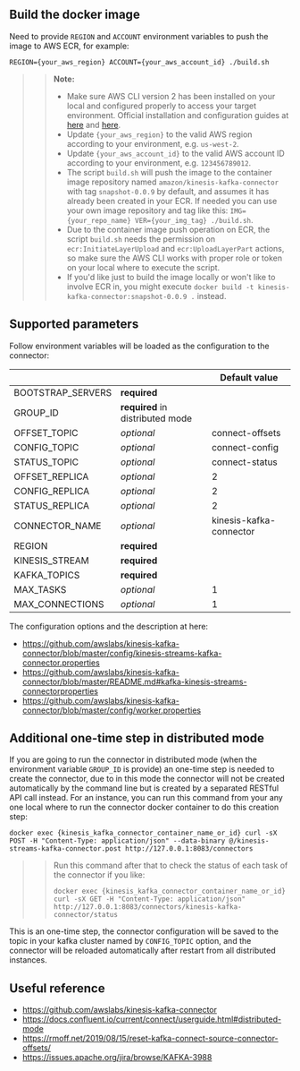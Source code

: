 ## Build the docker image

Need to provide `REGION` and `ACCOUNT` environment variables to push the image to AWS ECR, for example:

``REGION={your_aws_region} ACCOUNT={your_aws_account_id} ./build.sh``

>> **Note:**
>> - Make sure AWS CLI version 2 has been installed on your local and configured properly to access your target environment.
     Official installation and configuration guides at [here](https://docs.aws.amazon.com/cli/latest/userguide/install-cliv2.html) and [here](https://docs.aws.amazon.com/cli/latest/userguide/cli-chap-configure.html).
>> - Update `{your_aws_region}` to the valid AWS region according to your environment, e.g. `us-west-2`.
>> - Update `{your_aws_account_id}` to the valid AWS account ID according to your environment, e.g. `123456789012`.
>> - The script `build.sh` will push the image to the container image repository named `amazon/kinesis-kafka-connector` with tag `snapshot-0.0.9` by default, and assumes it has already been created in your ECR.
>>   If needed you can use your own image repository and tag like this: ``IMG={your_repo_name} VER={your_img_tag} ./build.sh``.
>> - Due to the container image push operation on ECR, the script `build.sh` needs the permission on `ecr:InitiateLayerUpload` and `ecr:UploadLayerPart` actions,
>>   so make sure the AWS CLI works with proper role or token on your local where to execute the script.
>> - If you'd like just to build the image locally or won't like to involve ECR in, you might execute `docker build -t kinesis-kafka-connector:snapshot-0.0.9 .` instead.

## Supported parameters

Follow environment variables will be loaded as the configuration to the connector:

|                 |                                |Default value          |
|-----------------|--------------------------------|-----------------------|
|BOOTSTRAP_SERVERS|**required**                    |                       |
|GROUP_ID         |**required** in distributed mode|                       |
|OFFSET_TOPIC     |*optional*                      |connect-offsets        |
|CONFIG_TOPIC     |*optional*                      |connect-config         |
|STATUS_TOPIC     |*optional*                      |connect-status         |
|OFFSET_REPLICA   |*optional*                      |2                      |
|CONFIG_REPLICA   |*optional*                      |2                      |
|STATUS_REPLICA   |*optional*                      |2                      |
|CONNECTOR_NAME   |*optional*                      |kinesis-kafka-connector|
|REGION           |**required**                    |                       |
|KINESIS_STREAM   |**required**                    |                       |
|KAFKA_TOPICS     |**required**                    |                       |
|MAX_TASKS        |*optional*                      |1                      |
|MAX_CONNECTIONS  |*optional*                      |1                      |

The configuration options and the description at here:

- https://github.com/awslabs/kinesis-kafka-connector/blob/master/config/kinesis-streams-kafka-connector.properties
- https://github.com/awslabs/kinesis-kafka-connector/blob/master/README.md#kafka-kinesis-streams-connectorproperties
- https://github.com/awslabs/kinesis-kafka-connector/blob/master/config/worker.properties

## Additional one-time step in distributed mode

If you are going to run the connector in distributed mode (when the environment variable `GROUP_ID` is provide)
an one-time step is needed to create the connector, due to in this mode the connector will not be created automatically
by the command line but is created by a separated RESTful API call instead. For an instance, you can run this command
from your any one local where to run the connector docker container to do this creation step:

``docker exec {kinesis_kafka_connector_container_name_or_id} curl -sX POST -H "Content-Type: application/json" --data-binary @/kinesis-streams-kafka-connector.post http://127.0.0.1:8083/connectors``

>> Run this command after that to check the status of each task of the connector if you like:
>>
>> ``docker exec {kinesis_kafka_connector_container_name_or_id} curl -sX GET -H "Content-Type: application/json" http://127.0.0.1:8083/connectors/kinesis-kafka-connector/status`` 

This is an one-time step, the connector configuration will be saved to the topic in your kafka cluster named by `CONFIG_TOPIC` option,
and the connector will be reloaded automatically after restart from all distributed instances.

## Useful reference

- https://github.com/awslabs/kinesis-kafka-connector
- https://docs.confluent.io/current/connect/userguide.html#distributed-mode
- https://rmoff.net/2019/08/15/reset-kafka-connect-source-connector-offsets/
- https://issues.apache.org/jira/browse/KAFKA-3988
